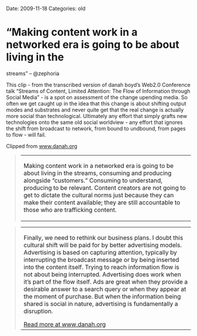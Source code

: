 Date: 2009-11-18
Categories: old

# “Making content work in a networked era is going to be about living in the
  streams” – @zephoria

<div class="Clog_Commentary_Wrap"><div class="Clog_Post_Text"><p>This clip - from the transcribed version of danah boyd&#8217;s Web2.0 Conference talk &#8220;Streams of Content, Limited Attention: The Flow of Information through Social Media&#8221; - is a spot on assessment of the change upending media.  So often we get caught up in the idea that this change is about shifting output modes and substrates and never quite get that the real change is actually more social than technological.  Ultimately any effort that simply grafts new technologies onto the same old social worldview - any effort that ignores the shift from broadcast to network, from bound to undbound, from pages to flow - will fail.</p></div></div><div class="Clog_Content_Outer"><!-- BEGIN_CLOG_CONTENT ID: reload CLOGS.CLIPMARKS.COM --><div class="Clog_Top_Wrap"><div class="Clog_Source_First"><span>Clipped from <a rel="clipsource"  title="http://www.danah.org/papers/talks/Web2Expo.html" href="http://www.danah.org/papers/talks/Web2Expo.html">www.danah.org</a></span></div></div><div class="Clog_Middle_Wrap"><blockquote class="Clog_Content_Item" cite="http://www.danah.org/papers/talks/Web2Expo.html"><table cellpadding="0" cellspacing="0"><tr><td><P>Making content work in a networked era is going to be about living in the streams, consuming and producing alongside &#8220;customers.&#8221;  Consuming to understand, producing to be relevant.  Content creators are not going to get to dictate the cultural norms just because they can make their content available; they are still accountable to those who are trafficking content.</P></td></tr></table></blockquote><div class="Clog_Content_Hr"></div><blockquote class="Clog_Content_Item" cite="http://www.danah.org/papers/talks/Web2Expo.html"><table cellpadding="0" cellspacing="0"><tr><td><P>Finally, we need to rethink our business plans.  I doubt this cultural shift will be paid for by better advertising models.  Advertising is based on capturing attention, typically by interrupting the broadcast message or by being inserted into the content itself.  Trying to reach information flow is not about being interrupted.  Advertising does work when it&#8217;s part of the flow itself.  Ads are great when they provide a desirable answer to a search query or when they appear at the moment of purchase.  But when the information being shared is social in nature, advertising is fundamentally a disruption.</P><span class="Clog_Source_Button"><a rel="clipsource"  title="http://www.danah.org/papers/talks/Web2Expo.html" href="http://www.danah.org/papers/talks/Web2Expo.html">Read more at www.danah.org</a></span></td></tr></table></blockquote></div><div class="Clog_Bottom_Wrap">&nbsp;</div></div>
